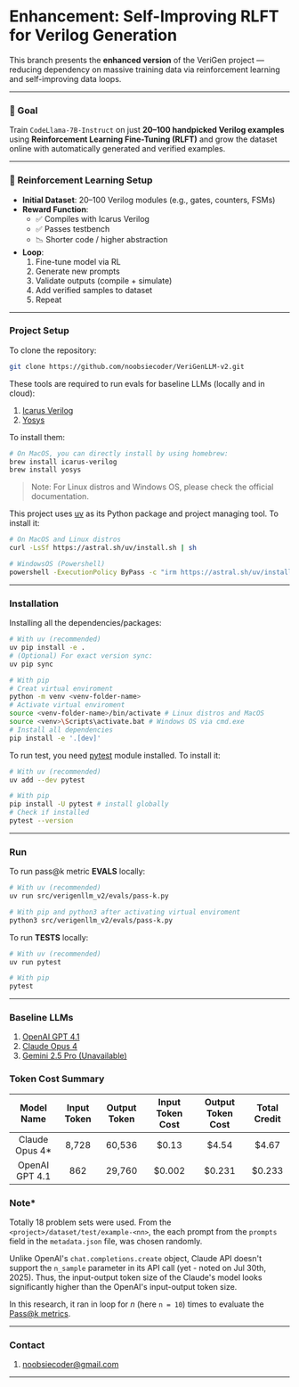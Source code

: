 # Enhancement: Self-Improving RLFT for Verilog Generation

This branch presents the **enhanced version** of the VeriGen project — reducing dependency on massive training data via reinforcement learning and self-improving data loops.

---

### 🎯 Goal

Train `CodeLlama-7B-Instruct` on just **20–100 handpicked Verilog examples** using **Reinforcement Learning Fine-Tuning (RLFT)** and grow the dataset online with automatically generated and verified examples.

---

### 🧪 Reinforcement Learning Setup

- **Initial Dataset**: 20–100 Verilog modules (e.g., gates, counters, FSMs)
- **Reward Function**:
  - ✅ Compiles with Icarus Verilog
  - ✅ Passes testbench
  - 📉 Shorter code / higher abstraction
- **Loop**:
  1. Fine-tune model via RL
  2. Generate new prompts
  3. Validate outputs (compile + simulate)
  4. Add verified samples to dataset
  5. Repeat

---

### Project Setup

To clone the repository:
```bash
git clone https://github.com/noobsiecoder/VeriGenLLM-v2.git
```

These tools are required to run evals for baseline LLMs (locally and in cloud):
  1. [Icarus Verilog](steveicarus.github.io/iverilog/)
  1. [Yosys](https://yosyshq.net/yosys/)

To install them:
```bash
# On MacOS, you can directly install by using homebrew:
brew install icarus-verilog
brew install yosys
```

> Note: For Linux distros and Windows OS, please check the official documentation.


This project uses [uv](https://docs.astral.sh/uv) as its Python package and project managing tool. To install it:

```bash
# On MacOS and Linux distros
curl -LsSf https://astral.sh/uv/install.sh | sh

# WindowsOS (Powershell)
powershell -ExecutionPolicy ByPass -c "irm https://astral.sh/uv/install.ps1 | iex"
```

---

### Installation

Installing all the dependencies/packages:
```bash
# With uv (recommended)
uv pip install -e .
# (Optional) For exact version sync:
uv pip sync

# With pip
# Creat virtual enviroment
python -m venv <venv-folder-name>
# Activate virtual enviroment
source <venv-folder-name>/bin/activate # Linux distros and MacOS
source <venv>\Scripts\activate.bat # Windows OS via cmd.exe
# Install all dependencies
pip install -e '.[dev]'
```

To run test, you need [pytest](https://docs.pytest.org/en/stable/) module installed. To install it:
```bash
# With uv (recommended)
uv add --dev pytest

# With pip
pip install -U pytest # install globally
# Check if installed
pytest --version
```

---

### Run

To run pass@k metric **EVALS** locally:
```bash
# With uv (recommended)
uv run src/verigenllm_v2/evals/pass-k.py

# With pip and python3 after activating virtual enviroment
python3 src/verigenllm_v2/evals/pass-k.py
```

To run **TESTS** locally:
```bash
# With uv (recommended)
uv run pytest

# With pip
pytest
```

---

### Baseline LLMs

1. [OpenAI GPT 4.1](https://platform.openai.com/docs/models/gpt-4.1)
1. [Claude Opus 4](https://docs.anthropic.com/en/docs/about-claude/models/overview#model-names)
1. [Gemini 2.5 Pro (Unavailable)](https://ai.google.dev/gemini-api/docs/models#gemini-2.5-pro)

### Token Cost Summary

|   Model Name    | Input Token | Output Token | Input Token Cost | Output Token Cost | Total Credit |
| :-------------: | :---------: | :----------: | :--------------: | :---------------: | :----------: |
| Claude Opus 4\* |    8,728    |    60,536    |      $0.13       |       $4.54       |    $4.67     |
| OpenAI GPT 4.1  |     862     |    29,760    |      $0.002      |      $0.231       |    $0.233    |

### Note*

Totally 18 problem sets were used. From the `<project>/dataset/test/example-<nn>`, the each prompt from the `prompts` field in the `metadata.json` file, was chosen randomly.

Unlike OpenAI's `chat.completions.create` object, Claude API doesn't support the `n_sample` parameter in its API call (yet - noted on Jul 30th, 2025). Thus, the input-output token size of the Claude's model looks significantly higher than the OpenAI's input-output token size.

In this research, it ran in loop for *n* (here `n = 10`) times to evaluate the [Pass@k metrics](https://www.datacamp.com/tutorial/humaneval-benchmark-for-evaluating-llm-code-generation-capabilities).

---

### Contact

1. [noobsiecoder@gmail.com](mailto:noobsiecoder@gmail.com)

---